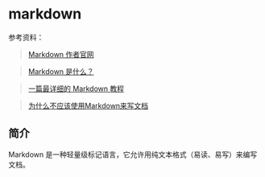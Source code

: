 # markdown

参考资料：

> [Markdown 作者官网](https://daringfireball.net/projects/markdown/)

> [Markdown 是什么？](https://mp.weixin.qq.com/s/q6C-XOW9peMPTjFRVHJw4A)

> [一篇最详细的 Markdown 教程](https://mp.weixin.qq.com/s/BfpGnJtEVPGJIOXo0PV8Hw)

> [为什么不应该使用Markdown来写文档](https://mp.weixin.qq.com/s/IwnLE-rX2wlfCAW8tDSRFg)

## 简介

Markdown 是一种轻量级标记语言，它允许用纯文本格式（易读、易写）来编写文档。

